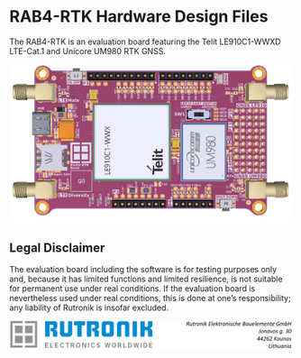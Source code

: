 # RAB4-RTK Hardware Design Files

The RAB4-RTK is an evaluation board featuring the Telit LE910C1-WWXD LTE-Cat.1 and Unicore UM980 RTK GNSS. 

<img src="images/rab4-rtk.jpg" style="zoom:90%;" />

## Legal Disclaimer

The evaluation board including the software is for testing purposes only and, because it has limited functions and limited resilience, is not suitable for permanent use under real conditions. If the evaluation board is nevertheless used under real conditions, this is done at one’s responsibility; any liability of Rutronik is insofar excluded. 

<img src="images/rutronik_origin_kaunas.png" style="zoom:50%;" />



